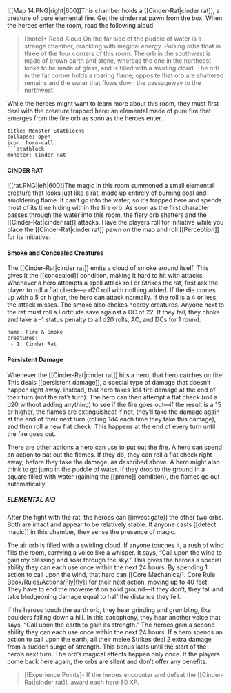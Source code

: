 ![[Map 14.PNG|right|600]]This chamber holds a [[Cinder-Rat|cinder rat]], a creature of pure elemental fire. Get the cinder rat pawn from the box. When the heroes enter the room, read the following aloud.
> [!note]+ Read Aloud
> On the far side of the puddle of water is a strange chamber, crackling with magical energy. Pulsing orbs float in three of the four corners of this room. The orb in the southwest is made of brown earth and stone, whereas the one in the northeast looks to be made of glass, and is filled with a swirling cloud. The orb in the far corner holds a roaring flame; opposite that orb are shattered remains and the water that flows down the passageway to the northwest.

While the heroes might want to learn more about this room, they must first deal with the creature trapped here: an elemental made of pure fire that emerges from the fire orb as soon as the heroes enter.

```ad-tip
title: Monster Statblocks
collapse: open
icon: horn-call
```statblock
monster: Cinder Rat 
```
#### CINDER RAT 
![[rat.PNG|left|600]]The magic in this room summoned a small elemental creature that looks just like a rat, made up entirely of burning coal and smoldering flame. It can’t go into the water, so it’s trapped here and spends most of its time hiding within the fire orb. As soon as the first character passes through the water into this room, the fiery orb shatters and the [[Cinder-Rat|cinder rat]] attacks. Have the players roll for initiative while you place the [[Cinder-Rat|cinder rat]] pawn on the map and roll [[Perception]] for its initiative. 

#### Smoke and Concealed Creatures 
The [[Cinder-Rat|cinder rat]] emits a cloud of smoke around itself. This gives it the [[concealed]] condition, making it hard to hit with attacks. Whenever a hero attempts a spell attack roll or Strikes the rat, first ask the player to roll a flat check—a d20 roll with nothing added. If the die comes up with a 5 or higher, the hero can attack normally. If the roll is a 4 or less, the attack misses. The smoke also chokes nearby creatures. Anyone next to the rat must roll a Fortitude save against a DC of 22. If they fail, they choke and take a –1 status penalty to all d20 rolls, AC, and DCs for 1 round. 

```encounter-table
name: Fire & Smoke  
creatures:
 - 1: Cinder Rat 
```

#### Persistent Damage 
Whenever the [[Cinder-Rat|cinder rat]] hits a hero, that hero catches on fire! This deals [[persistent damage]], a special type of damage that doesn’t happen right away. Instead, that hero takes 1d4 fire damage at the end of their turn (not the rat’s turn). The hero can then attempt a flat check (roll a d20 without adding anything) to see if the fire goes out—if the result is a 15 or higher, the flames are extinguished! If not, they’ll take the damage again at the end of their next turn (rolling 1d4 each time they take this damage), and then roll a new flat check. This happens at the end of every turn until the fire goes out. 

There are other actions a hero can use to put out the fire. A hero can spend an action to pat out the flames. If they do, they can roll a flat check right away, before they take the damage, as described above. A hero might also think to go jump in the puddle of water. If they drop to the ground in a square filled with water (gaining the [[prone]] condition), the flames go out automatically.

##### ELEMENTAL AID 
After the fight with the rat, the heroes can [[investigate]] the other two orbs. Both are intact and appear to be relatively stable. If anyone casts [[detect magic]] in this chamber, they sense the presence of magic. 

The air orb is filled with a swirling cloud. If anyone touches it, a rush of wind fills the room, carrying a voice like a whisper. It says, “Call upon the wind to gain my blessing and soar through the sky.” This gives the heroes a special ability they can each use once within the next 24 hours. By spending 1 action to call upon the wind, that hero can [[Core Mechanics/1. Core Rule Book/Rules/Actions/Fly|fly]] for their next action, moving up to 40 feet. They have to end the movement on solid ground—if they don’t, they fall and take bludgeoning damage equal to half the distance they fell. 

If the heroes touch the earth orb, they hear grinding and grumbling, like boulders falling down a hill. In this cacophony, they hear another voice that says, “Call upon the earth to gain its strength.” The heroes gain a second ability they can each use once within the next 24 hours. If a hero spends an action to call upon the earth, all their melee Strikes deal 2 extra damage from a sudden surge of strength. This bonus lasts until the start of the hero’s next turn. The orb’s magical effects happen only once. If the players come back here again, the orbs are silent and don’t offer any benefits.
> [!Experience Points]-
> If the heroes encounter and defeat the [[Cinder-Rat|cinder rat]],
award each hero 80 XP.




































































































































































































































































































































































































































































































































































































